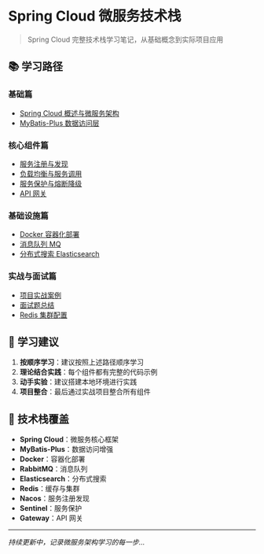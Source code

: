 # Spring Cloud 微服务技术栈

> Spring Cloud 完整技术栈学习笔记，从基础概念到实际项目应用

## 📚 学习路径

### 基础篇
- [Spring Cloud 概述与微服务架构](Overview.md)
- [MyBatis-Plus 数据访问层](MyBatisPlus.md)

### 核心组件篇
- [服务注册与发现](SpringCloud-Discovery.md)
- [负载均衡与服务调用](SpringCloud-LoadBalance.md)
- [服务保护与熔断降级](SpringCloud-CircuitBreaker.md)
- [API 网关](SpringCloud-Gateway.md)

### 基础设施篇
- [Docker 容器化部署](Docker.md)
- [消息队列 MQ](SpringCloud-MQ.md)
- [分布式搜索 Elasticsearch](SpringCloud-ES.md)

### 实战与面试篇
- [项目实战案例](SpringCloud-Practice.md)
- [面试题总结](SpringCloud-Interview.md)
- [Redis 集群配置](SpringCloud-Redis.md)

## 🎯 学习建议

1. **按顺序学习**：建议按照上述路径顺序学习
2. **理论结合实践**：每个组件都有完整的代码示例
3. **动手实验**：建议搭建本地环境进行实践
4. **项目整合**：最后通过实战项目整合所有组件

## 📖 技术栈覆盖

- **Spring Cloud**：微服务核心框架
- **MyBatis-Plus**：数据访问增强
- **Docker**：容器化部署
- **RabbitMQ**：消息队列
- **Elasticsearch**：分布式搜索
- **Redis**：缓存与集群
- **Nacos**：服务注册发现
- **Sentinel**：服务保护
- **Gateway**：API 网关

---

*持续更新中，记录微服务架构学习的每一步...*
